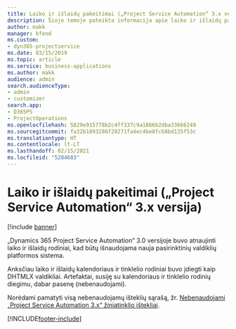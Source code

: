 ```yaml
---
title: Laiko ir išlaidų pakeitimai („Project Service Automation“ 3.x versija)
description: Šioje temoje pateikta informacija apie laiko ir išlaidų pakeitimus sprendime.
author: makk
manager: kfend
ms.custom:
- dyn365-projectservice
ms.date: 03/15/2019
ms.topic: article
ms.service: business-applications
ms.author: makk
audience: admin
search.audienceType:
- admin
- customizer
search.app:
- D365PS
- ProjectOperations
ms.openlocfilehash: 5829e915778b2c4ff337c9a1866b2dba33666249
ms.sourcegitcommit: fa32b1893286f20271fa4ec4be8fc68bd135f53c
ms.translationtype: HT
ms.contentlocale: lt-LT
ms.lasthandoff: 02/15/2021
ms.locfileid: "5284683"
---
```

# <a name="time-and-expense-changes-project-service-automation-3x"></a>Laiko ir išlaidų pakeitimai („Project Service Automation“ 3.x versija)

[!include [banner](../../includes/psa-now-project-operations.md)]

„Dynamics 365 Project Service Automation“ 3.0 versijoje buvo atnaujinti laiko ir išlaidų rodiniai, kad būtų išnaudojama nauja pasirinktinių valdiklių platformos sistema.

Anksčiau laiko ir išlaidų kalendoriaus ir tinklelio rodiniai buvo įdiegti kaip DHTMLX valdikliai. Artefaktai, susiję su kalendoriaus ir tinklelio rodinių diegimu, dabar pasenę (nebenaudojami).

Norėdami pamatyti visą nebenaudojamų išteklių sąrašą, žr. [Nebenaudojami „Project Service Automation 3.x“ žiniatinklio ištekliai](web-resources-deprecated-v3.x.md).


[!INCLUDE[footer-include](../../includes/footer-banner.md)]